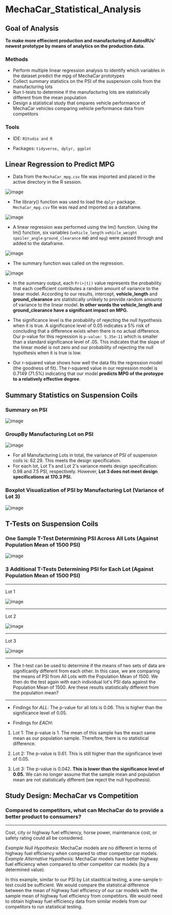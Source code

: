 # MechaCar_Statistical_Analysis
## Goal of Analysis
**To make more effiecient production and manufacturing of AutosRUs' newest prototype by means of analytics on the production data.**
### Methods
* Perform multiple linear regression analysis to identify which variables in the dataset predict the mpg of MechaCar prototypes
* Collect summary statistics on the PSI of the suspension coils from the manufacturing lots
* Run t-tests to determine if the manufacturing lots are statistically different from the mean population
* Design a statistical study that ompares vehicle performance of MechaCar vehicles comparing vehicle performance data from competitors
### Tools
* IDE: `RStudio and R`

* Packages: `tidyverse, dplyr, ggplot`

## Linear Regression to Predict MPG
* Data from the `MechaCar_mpg.csv` file was imported and placed in the active directory in the R session.


![image](https://user-images.githubusercontent.com/103383489/189496172-8828a7f9-088b-4945-b659-1f948120953f.png)

* The library() function was used to load the `dplyr` package. `MechaCar_mpg.csv` file was read and imported as a dataframe.

![image](https://user-images.githubusercontent.com/103383489/189496362-28a01d80-ae0f-4080-bb2f-d138b8fd8d08.png)


* A linear regression was performed using the lm() function. Using the lm() function, six variables (`vehicle_length` `vehicle_weight` `spoiler_angle` `ground_clearance` `AWD` and `mpg`) were passed through and added to the dataframe.

![image](https://user-images.githubusercontent.com/103383489/189496267-ab35a6b9-2048-432e-9cd5-df6903953d1d.png)

* The summary function was called on the regression.

![image](https://user-images.githubusercontent.com/103383489/189496771-48601904-c55a-41aa-b8fa-404933c9a9fe.png)


* In the summary output, each `Pr(>|t|)` value represents the probability that each coefficient contributes a random amount of variance to the linear model. According to our results, intercept, **vehicle_length** and **ground_clearance** are statistically unlikely to provide random amounts of variance to the linear model. **In other words the vehicle_length and ground_clearance have a significant impact on MPG.**

* The significance level is the probability of rejecting the null hypothesis when it is true. A significance level of 0.05 indicates a 5% risk of concluding that a difference exists when there is no actual difference. Our p-value for this regression is `p-value: 5.35e-11` which is smaller than a standard significance level of .05. This indicates that the slope of the linear model is not zero and our probability of rejecting the null hypothesis when it is true is low. 

*  Our r-squared value shows how well the data fits the regression model (the goodness of fit). The r-squared value in our regression model is 0.7149 (71.5%) indicating that our model **predicts MPG of the protoype to a relatively effective degree**.

## Summary Statistics on Suspension Coils

### Summary on PSI

![image](https://user-images.githubusercontent.com/103383489/189498744-a9a40038-ffa4-4dd5-80b0-8e09de0c040a.png)

### GroupBy Manufacturing Lot on PSI

![image](https://user-images.githubusercontent.com/103383489/189498761-ffc612a9-b69b-4c68-ac6c-f1e6822bbc1b.png)

* For all Manufacturing Lots in total, the variance of PSI of suspension coils is: 62.29. This meets the design specification.
* For each lot, Lot 1's and Lot 2's variance meets design specification: 0.98 and 7.5 PSI, respectively. However, **Lot 3 does not meet design specifications at 170.3 PSI.** 

### Boxplot Visualization of PSI by Manufacturing Lot (Variance of Lot 3)

![image](https://user-images.githubusercontent.com/103383489/189501960-54d37cbe-f028-44ff-9037-289f0999bdb4.png)

## T-Tests on Suspension Coils

### One Sample T-Test Determining PSI Across All Lots (Against Population Mean of 1500 PSI)
![image](https://user-images.githubusercontent.com/103383489/189502104-47ad6085-1864-46d3-baf1-600d55b5a27e.png)

### 3 Additional T-Tests Determining PSI for Each Lot (Against Population Mean of 1500 PSI)

---

Lot 1

![image](https://user-images.githubusercontent.com/103383489/189502137-860898fe-2be5-4359-bb34-4ae2d26bcd9b.png)

---

Lot 2

![image](https://user-images.githubusercontent.com/103383489/189502141-b5ac4624-b6b1-4466-bdfe-7d3718c6115b.png)

---

Lot 3

![image](https://user-images.githubusercontent.com/103383489/189502147-cecbf909-ebeb-411e-8ed1-90403795fc8d.png)

---

* The t-test can be used to determine if the means of two sets of data are significantly different from each other. In this case, we are comparing the means of PSI from All Lots with the Population Mean of 1500. We then do the test again with each individual lot's PSI data against the Population Mean of 1500. Are these results statistically different from the population mean?

---

* Findings for *ALL*: The p-value for all lots is 0.06. This is higher than the significance level of 0.05. 

* Findings for *EACH*: 
1) Lot 1: The p-value is 1. The mean of this sample has the exact same mean as our population sample. Therefore, there is no statistical difference.

2) Lot 2: The p-value is 0.61. This is still higher than the significance level of 0.05.

3) Lot 3: The p-value is 0.042. **This is lower than the significance level of 0.05.** We can no longer assume that the sample mean and population mean are not statistically different (we reject the null hypothesis).

## Study Design: MechaCar vs Competition

### Compared to competitors, what can MechaCar do to provide a better product to consumers? 

---

Cost, city or highway fuel efficiency, horse power, maintenance cost, or safety rating could all be considered.

*Example Null Hypothesis:* MechaCar models are no different in terms of highway fuel efficiency when compared to other competitor car models.
*Example Alternative Hypothesis:* MechaCar models have better highway fuel efficiency when compared to other competitor car models (by a determined value).

In this example, similar to our PSI by Lot stastitical testing, a one-sample t-test could be sufficient. We would compare the statistical difference between the mean of highway fuel efficiency of our car models with the sample mean of highway fuel efficiency from competitors. We would need to obtain highway fuel efficiency data from similar models from our competitors to run statistical testing.
